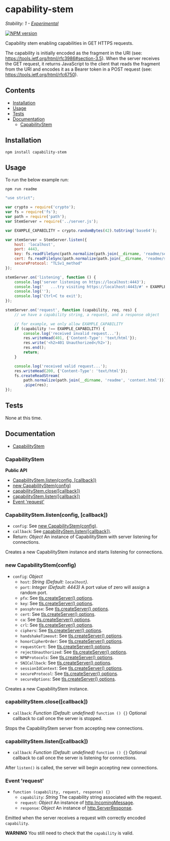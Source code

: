 # capability-stem

_Stability: 1 - [Experimental](https://github.com/tristanls/stability-index#stability-1---experimental)_

[![NPM version](https://badge.fury.io/js/capability-stem.png)](http://npmjs.org/package/capability-stem)

Capability stem enabling capabilities in GET HTTPS requests.

The capability is initially encoded as the fragment in the URI (see: https://tools.ietf.org/html/rfc3986#section-3.5). When the server receives the GET request, it returns JavaScript to the client that reads the fragment from the URI and encodes it as a Bearer token in a POST request (see: https://tools.ietf.org/html/rfc6750).

## Contents

  * [Installation](#installation)
  * [Usage](#usage)
  * [Tests](#tests)
  * [Documentation](#documentation)
    * [CapabilityStem](#capabilitystem)

## Installation

    npm install capability-stem

## Usage

To run the below example run:

    npm run readme

```javascript
"use strict";

var crypto = require('crypto');
var fs = require('fs');
var path = require('path');
var StemServer = require('../server.js');

var EXAMPLE_CAPABILITY = crypto.randomBytes(42).toString('base64');

var stemServer = StemServer.listen({
    host: 'localhost',
    port: 4443,
    key: fs.readFileSync(path.normalize(path.join(__dirname, 'readme/server-key.pem'))),
    cert: fs.readFileSync(path.normalize(path.join(__dirname, 'readme/server-cert.pem'))),
    secureProtocol: "TLSv1_method"
});

stemServer.on('listening', function () {
    console.log('server listening on https://localhost:4443');
    console.log('   ...try visiting https://localhost:4443/#' + EXAMPLE_CAPABILITY);
    console.log('');
    console.log('Ctrl+C to exit');
});

stemServer.on('request', function (capability, req, res) {
    // we have a capability string, a request, and a response object

    // for example, we only allow EXAMPLE_CAPABILITY
    if (capability !== EXAMPLE_CAPABILITY) {
        console.log('received invalid request...');
        res.writeHead(401, {'Content-Type': 'text/html'});
        res.write('<h2>401 Unauthorized</h2>');
        res.end();
        return;
    }

    console.log('received valid request...');
    res.writeHead(200, {'Content-Type': 'text/html'});
    fs.createReadStream(
        path.normalize(path.join(__dirname, 'readme', 'content.html')))
        .pipe(res);
});

```

## Tests

None at this time.

## Documentation

  * [CapabilityStem](#capabilitystem)

### CapabilityStem

**Public API**

  * [CapabilityStem.listen(config, \[callback\])](#capabilitystemlistenconfig-callback)
  * [new CapabilityStem(config)](#new-capabilitystemconfig)
  * [capabilityStem.close(\[callback\])](#capabilitystemclosecallback)
  * [capabilityStem.listen(\[callback\])](#capabilitystemlistencallback)
  * [Event 'request'](#event-request)

### CapabilityStem.listen(config, [callback])

  * `config`: See [new CapabilityStem(config)](#new-capabilitystemconfig).
  * `callback`: See [capabilityStem.listen(\[callback\])](#capabilitystemlistencallback).
  * Return: _Object_ An instance of CapabilityStem with server listening for connections.

Creates a new CapabilityStem instance and starts listening for connections.

### new CapabilityStem(config)

  * `config`: _Object_
    * `host`: _String_ _(Default: `localhost`)_.
    * `port`: _Integer_ _(Default: 4443)_ A port value of zero will assign a random port.
    * `pfx`: See [tls.createServer() options](http://nodejs.org/api/tls.html#tls_tls_createserver_options_secureconnectionlistener).
    * `key`: See [tls.createServer() options](http://nodejs.org/api/tls.html#tls_tls_createserver_options_secureconnectionlistener).
    * `passphrase`: See [tls.createServer() options](http://nodejs.org/api/tls.html#tls_tls_createserver_options_secureconnectionlistener).
    * `cert`: See [tls.createServer() options](http://nodejs.org/api/tls.html#tls_tls_createserver_options_secureconnectionlistener).
    * `ca`: See [tls.createServer() options](http://nodejs.org/api/tls.html#tls_tls_createserver_options_secureconnectionlistener).
    * `crl`: See [tls.createServer() options](http://nodejs.org/api/tls.html#tls_tls_createserver_options_secureconnectionlistener).
    * `ciphers`: See [tls.createServer() options](http://nodejs.org/api/tls.html#tls_tls_createserver_options_secureconnectionlistener).
    * `handshakeTimeout`: See [tls.createServer() options](http://nodejs.org/api/tls.html#tls_tls_createserver_options_secureconnectionlistener).
    * `honorCipherOrder`: See [tls.createServer() options](http://nodejs.org/api/tls.html#tls_tls_createserver_options_secureconnectionlistener).
    * `requestCert`: See [tls.createServer() options](http://nodejs.org/api/tls.html#tls_tls_createserver_options_secureconnectionlistener).
    * `rejectUnauthorized`: See [tls.createServer() options](http://nodejs.org/api/tls.html#tls_tls_createserver_options_secureconnectionlistener).
    * `NPNProtocols`: See [tls.createServer() options](http://nodejs.org/api/tls.html#tls_tls_createserver_options_secureconnectionlistener).
    * `SNICallback`: See [tls.createServer() options](http://nodejs.org/api/tls.html#tls_tls_createserver_options_secureconnectionlistener).
    * `sessionIdContext`: See [tls.createServer() options](http://nodejs.org/api/tls.html#tls_tls_createserver_options_secureconnectionlistener).
    * `secureProtocol`: See [tls.createServer() options](http://nodejs.org/api/tls.html#tls_tls_createserver_options_secureconnectionlistener).
    * `secureOptions`: See [tls.createServer() options](http://nodejs.org/api/tls.html#tls_tls_createserver_options_secureconnectionlistener).

Creates a new CapabilityStem instance.

### capabilityStem.close([callback])

  * `callback`: _Function_ _(Default: undefined)_ `function () {}` Optional callback to call once the server is stopped.

Stops the CapabilityStem server from accepting new connections.

### capabilityStem.listen([callback])

  * `callback`: _Function_ _(Default: undefined)_ `function () {}` Optional callback to call once the server is listening for connections.

After `listen()` is called, the server will begin accepting new connections.

### Event 'request'

  * `function (capability, request, response) {}`
    * `capability`: _String_ The capability string associated with the request.
    * `request`: _Object_ An instance of [http.IncomingMessage](http://nodejs.org/api/http.html#http_http_incomingmessage).
    * `response`: _Object_ An instance of [http.ServerResponse](http://nodejs.org/api/http.html#http_class_http_serverresponse).

Emitted when the server receives a request with correctly encoded `capability`.

**WARNING** You still need to check that the `capability` is valid.
